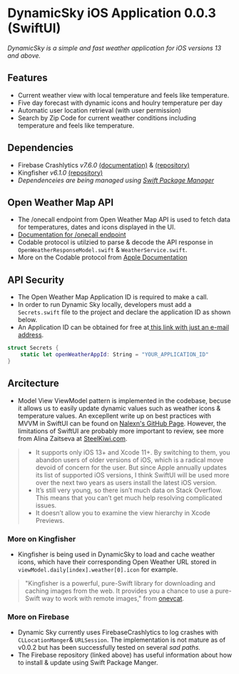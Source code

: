 # DynamicSky iOS Application 0.0.3 (SwiftUI)
_DynamicSky is a simple and fast weather application for iOS versions 13 and above._

## Features 
- Current weather view with local temperature and feels like temperature. 
- Five day forecast with dynamic icons and houlry temperature per day
- Automatic user location retrieval (with user permission)
- Search by Zip Code for current weather conditions including temperature and feels like temperature.

## Dependencies 
- Firebase Crashlytics *v7.6.0* [(documentation)](https://firebase.google.com/docs/crashlytics) & [(repository)](https://github.com/firebase/firebase-ios-sdk/blob/master/SwiftPackageManager.md)
- Kingfisher *v6.1.0* [(repository)](https://github.com/onevcat/Kingfisher)
- *Dependenceies are being managed using [Swift Package Manager](https://swift.org/package-manager/)*

## Open Weather Map API
- The /onecall endpoint from Open Weather Map API is used to fetch data for temperatures, dates and icons displayed in the UI. 
- [Documentation for /onecall endpoint](https://openweathermap.org/api/one-call-api)
- Codable protocol is utilzied to parse & decode the API response in `OpenWeatherResponseModel.swift` & `WeatherService.swift`. 
- More on the Codable protocol from [Apple Documentation](https://developer.apple.com/documentation/swift/codable) 

## API Security
- The Open Weather Map Application ID is required to make a call.
- In order to run Dynamic Sky locally, developers must add a `Secrets.swift` file to the project and declare the application ID as shown below. 
- An Application ID can be obtained for free at[ this link with just an e-mail address](https://www.openweathermap.org/appid.). 

```swift 
struct Secrets {
    static let openWeatherAppId: String = "YOUR_APPLICATION_ID"
}
```

## Arcitecture
- Model View ViewModel pattern is implemented in the codebase, becuse it allows us to easily update dynamic values such as weather icons & temperature values. An excepllent write up on best practices with MVVM in SwiftUI can be found on [Nalexn's GitHub Page](https://nalexn.github.io/clean-architecture-swiftui/). However, the limitations of SwiftUI are probably more important to review, see more from Alina Zaitseva at [SteelKiwi.com](https://steelkiwi.com/blog/swiftui-vs-uikit/). 

> - It supports only iOS 13+ and Xcode 11+. By switching to them, you abandon users of older versions of iOS, which is a radical move devoid of concern for the user. But since Apple annually updates its list of supported iOS versions, I think SwiftUI will be used more over the next two years as users install the latest iOS version.
> - It’s still very young, so there isn’t much data on Stack Overflow. This means that you can’t get much help resolving complicated issues.
> - It doesn’t allow you to examine the view hierarchy in Xcode Previews.

### More on Kingfisher
- Kingfisher is being used in DynamicSky to load and cache weather icons, which have their corresponding Open Weather URL stored in `viewModel.daily[index].weather[0].icon` for example. 
> "Kingfisher is a powerful, pure-Swift library for downloading and caching images from the web. It provides you a chance to use a pure-Swift way to work with remote images," from [onevcat](https://github.com/onevcat/Kingfisher).

### More on Firebase 
- Dynamic Sky currently uses FirebaseCrashlytics to log crashes with `CLLocationManger`& `URLSession`. The implementation is not mature as of v0.0.2 but has been successfully tested on several _sad paths._ 
- The Firebase repository (linked above) has useful information about how to install & update using Swift Package Manger.

